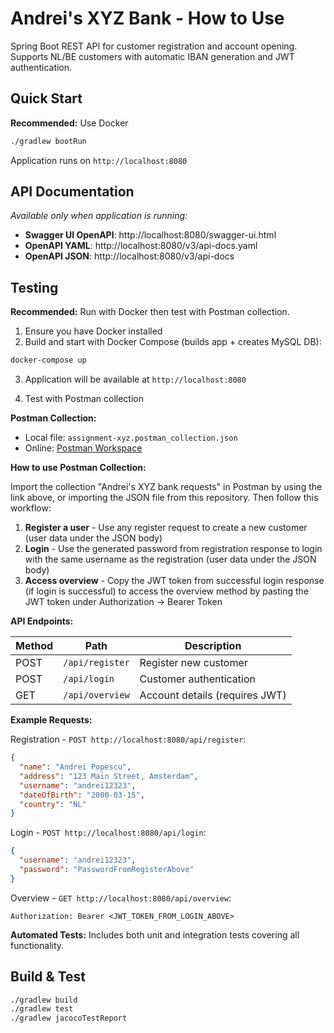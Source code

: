 # Andrei's XYZ Bank - How to Use

Spring Boot REST API for customer registration and account opening. Supports NL/BE customers with automatic IBAN generation and JWT authentication.

## Quick Start

**Recommended:** Use Docker

```bash
./gradlew bootRun
```

Application runs on `http://localhost:8080`

## API Documentation

*Available only when application is running:*

- **Swagger UI OpenAPI**: http://localhost:8080/swagger-ui.html
- **OpenAPI YAML**: http://localhost:8080/v3/api-docs.yaml
- **OpenAPI JSON**: http://localhost:8080/v3/api-docs

## Testing

**Recommended:** Run with Docker then test with Postman collection.

1. Ensure you have Docker installed
2. Build and start with Docker Compose (builds app + creates MySQL DB):
```bash
docker-compose up
```

3. Application will be available at `http://localhost:8080`

4. Test with Postman collection

**Postman Collection:**
- Local file: `assignment-xyz.postman_collection.json`
- Online: [Postman Workspace](https://web.postman.co/workspace/My-Workspace~fe2e9855-d084-4940-82b7-5bc8edb73140/collection/10600480-c54c58d2-8e4c-4e66-a5df-e2e69030bf14?action=share&source=copy-link&creator=10600480)

**How to use Postman Collection:**

Import the collection "Andrei's XYZ bank requests" in Postman by using the link above, or importing the JSON file from this repository. Then follow this workflow:

1. **Register a user** - Use any register request to create a new customer (user data under the JSON body)
2. **Login** - Use the generated password from registration response to login with the same username as the registration (user data under the JSON body)
3. **Access overview** - Copy the JWT token from successful login response (if login is successful) to access the overview method by pasting the JWT token under Authorization → Bearer Token

**API Endpoints:**

| Method | Path | Description |
|--------|------|-------------|
| POST | `/api/register` | Register new customer |
| POST | `/api/login` | Customer authentication |
| GET | `/api/overview` | Account details (requires JWT) |

**Example Requests:**

Registration - `POST http://localhost:8080/api/register`:
```json
{
  "name": "Andrei Popescu",
  "address": "123 Main Street, Amsterdam",
  "username": "andrei12323",
  "dateOfBirth": "2000-03-15",
  "country": "NL"
}
```

Login - `POST http://localhost:8080/api/login`:
```json
{
  "username": "andrei12323",
  "password": "PasswordFromRegisterAbove"
}
```

Overview - `GET http://localhost:8080/api/overview`:
```
Authorization: Bearer <JWT_TOKEN_FROM_LOGIN_ABOVE>
```

**Automated Tests:**
Includes both unit and integration tests covering all functionality.

## Build & Test

```bash
./gradlew build
./gradlew test
./gradlew jacocoTestReport
```

